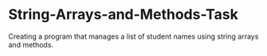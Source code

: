 # String-Arrays-and-Methods-Task
Creating a program that manages a list of student names using string arrays and methods.
